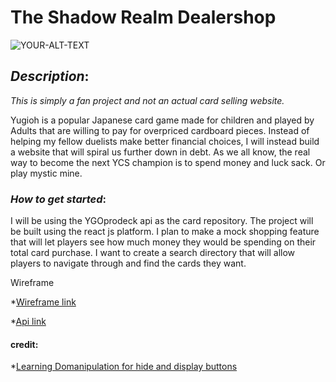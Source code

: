 # **The Shadow Realm Dealershop**
<picture>
 <source media="(prefers-color-scheme: dark)" srcset="https://media.tenor.com/y-26Qmqp42cAAAAM/monday-duel.gif">
 <source media="(prefers-color-scheme: light)" srcset="https://media.tenor.com/y-26Qmqp42cAAAAM/monday-duel.gif">
 <img alt="YOUR-ALT-TEXT" src="https://media.tenor.com/y-26Qmqp42cAAAAM/monday-duel.gif">
</picture>

## *Description*:
*This is simply a fan project and not an actual card selling website.*

Yugioh is a popular Japanese card game made for children and played by Adults that are willing to pay for overpriced cardboard pieces. Instead of helping my fellow duelists make better financial choices, I will instead build a website that will spiral us further down in debt. As we all know, the real way to become the next YCS champion is to spend money and luck sack. Or play mystic mine. 




### *How to get started*:
I will be using the YGOprodeck api as the card repository. The project will be built using the react js platform. I plan to make a mock shopping feature that will let players see how much money they would be spending on their total card purchase. I want to create a search directory that will allow players to navigate through and find the cards they want. 

Wireframe
<picture>

</picture>

*[Wireframe link](https://wireframe.cc/81zfXo )

*[Api link](https://db.ygoprodeck.com/api/v7/cardinfo.php)


#### credit:
*[Learning Domanipulation for hide and display buttons](https://www.youtube.com/watch?v=8YNeCyQtPo0)

